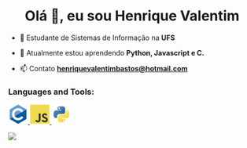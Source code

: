<h1 align="center">Olá 👋, eu sou Henrique Valentim</h1>

- 🔭 Estudante de Sistemas de Informação na **UFS**

- 🌱 Atualmente estou aprendendo **Python, Javascript e C.**

- 📫 Contato **henriquevalentimbastos@hotmail.com**

<h3 align="left"></h3>
<p align="left">
</p>

<h3 align="left">Languages and Tools:</h3>
<p align="left"> <a href="https://www.cprogramming.com/" target="_blank" rel="noreferrer"> <img src="https://raw.githubusercontent.com/devicons/devicon/master/icons/c/c-original.svg" alt="c" width="40" height="40"/> </a> <a href="https://developer.mozilla.org/en-US/docs/Web/JavaScript" target="_blank" rel="noreferrer"> <img src="https://raw.githubusercontent.com/devicons/devicon/master/icons/javascript/javascript-original.svg" alt="javascript" width="40" height="40"/> </a> <a href="https://www.python.org" target="_blank" rel="noreferrer"> <img src="https://raw.githubusercontent.com/devicons/devicon/master/icons/python/python-original.svg" alt="python" width="40" height="40"/> </a> </p>

<p><img width="350em" src="https://github-readme-stats.vercel.app/api/top-langs/?username=henriquevv&layout=compact&langs_count=8&theme=dracula&count_private=true" /></p>

